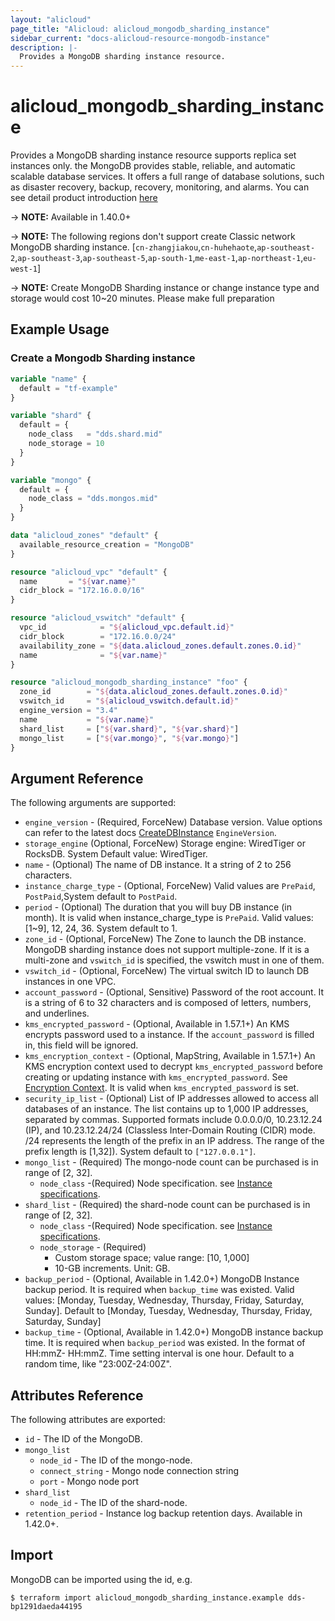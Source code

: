 ```yaml
---
layout: "alicloud"
page_title: "Alicloud: alicloud_mongodb_sharding_instance"
sidebar_current: "docs-alicloud-resource-mongodb-instance"
description: |-
  Provides a MongoDB sharding instance resource.
---
```


# alicloud\_mongodb\_sharding_instance

Provides a MongoDB sharding instance resource supports replica set instances only. the MongoDB provides stable, reliable, and automatic scalable database services. 
It offers a full range of database solutions, such as disaster recovery, backup, recovery, monitoring, and alarms.
You can see detail product introduction [here](https://www.alibabacloud.com/help/doc-detail/26558.htm)

-> **NOTE:**  Available in 1.40.0+

-> **NOTE:**  The following regions don't support create Classic network MongoDB sharding instance.
[`cn-zhangjiakou`,`cn-huhehaote`,`ap-southeast-2`,`ap-southeast-3`,`ap-southeast-5`,`ap-south-1`,`me-east-1`,`ap-northeast-1`,`eu-west-1`] 

-> **NOTE:**  Create MongoDB Sharding instance or change instance type and storage would cost 10~20 minutes. Please make full preparation

## Example Usage

### Create a Mongodb Sharding instance

```tf
variable "name" {
  default = "tf-example"
}

variable "shard" {
  default = {
    node_class   = "dds.shard.mid"
    node_storage = 10
  }
}

variable "mongo" {
  default = {
    node_class = "dds.mongos.mid"
  }
}

data "alicloud_zones" "default" {
  available_resource_creation = "MongoDB"
}

resource "alicloud_vpc" "default" {
  name       = "${var.name}"
  cidr_block = "172.16.0.0/16"
}

resource "alicloud_vswitch" "default" {
  vpc_id            = "${alicloud_vpc.default.id}"
  cidr_block        = "172.16.0.0/24"
  availability_zone = "${data.alicloud_zones.default.zones.0.id}"
  name              = "${var.name}"
}

resource "alicloud_mongodb_sharding_instance" "foo" {
  zone_id        = "${data.alicloud_zones.default.zones.0.id}"
  vswitch_id     = "${alicloud_vswitch.default.id}"
  engine_version = "3.4"
  name           = "${var.name}"
  shard_list     = ["${var.shard}", "${var.shard}"]
  mongo_list     = ["${var.mongo}", "${var.mongo}"]
}
```

## Argument Reference

The following arguments are supported:

* `engine_version` - (Required, ForceNew) Database version. Value options can refer to the latest docs [CreateDBInstance](https://www.alibabacloud.com/help/zh/doc-detail/61884.htm) `EngineVersion`. 
* `storage_engine` (Optional, ForceNew) Storage engine: WiredTiger or RocksDB. System Default value: WiredTiger.
* `name` - (Optional) The name of DB instance. It a string of 2 to 256 characters.
* `instance_charge_type` - (Optional, ForceNew) Valid values are `PrePaid`, `PostPaid`,System default to `PostPaid`.
* `period` - (Optional) The duration that you will buy DB instance (in month). It is valid when instance_charge_type is `PrePaid`. Valid values: [1~9], 12, 24, 36. System default to 1.
* `zone_id` - (Optional, ForceNew) The Zone to launch the DB instance. MongoDB sharding instance does not support multiple-zone.
If it is a multi-zone and `vswitch_id` is specified, the vswitch must in one of them.
* `vswitch_id` - (Optional, ForceNew) The virtual switch ID to launch DB instances in one VPC.
* `account_password` -  (Optional, Sensitive) Password of the root account. It is a string of 6 to 32 characters and is composed of letters, numbers, and underlines.
* `kms_encrypted_password` - (Optional, Available in 1.57.1+) An KMS encrypts password used to a instance. If the `account_password` is filled in, this field will be ignored.
* `kms_encryption_context` - (Optional, MapString, Available in 1.57.1+) An KMS encryption context used to decrypt `kms_encrypted_password` before creating or updating instance with `kms_encrypted_password`. See [Encryption Context](https://www.alibabacloud.com/help/doc-detail/42975.htm). It is valid when `kms_encrypted_password` is set.
* `security_ip_list` - (Optional) List of IP addresses allowed to access all databases of an instance. The list contains up to 1,000 IP addresses, separated by commas. Supported formats include 0.0.0.0/0, 10.23.12.24 (IP), and 10.23.12.24/24 (Classless Inter-Domain Routing (CIDR) mode. /24 represents the length of the prefix in an IP address. The range of the prefix length is [1,32]). System default to `["127.0.0.1"]`.
* `mongo_list` - (Required) The mongo-node count can be purchased is in range of [2, 32].
    * `node_class` -(Required) Node specification. see [Instance specifications](https://www.alibabacloud.com/help/doc-detail/57141.htm).
* `shard_list` - (Required) the shard-node count can be purchased is in range of [2, 32].
    * `node_class` -(Required) Node specification. see [Instance specifications](https://www.alibabacloud.com/help/doc-detail/57141.htm).
    * `node_storage` - (Required)
        - Custom storage space; value range: [10, 1,000]
        - 10-GB increments. Unit: GB.
* `backup_period` - (Optional, Available in 1.42.0+) MongoDB Instance backup period. It is required when `backup_time` was existed. Valid values: [Monday, Tuesday, Wednesday, Thursday, Friday, Saturday, Sunday]. Default to [Monday, Tuesday, Wednesday, Thursday, Friday, Saturday, Sunday]
* `backup_time` - (Optional, Available in 1.42.0+) MongoDB instance backup time. It is required when `backup_period` was existed. In the format of HH:mmZ- HH:mmZ. Time setting interval is one hour. Default to a random time, like "23:00Z-24:00Z".

## Attributes Reference

The following attributes are exported:

* `id` - The ID of the MongoDB.
* `mongo_list`
    * `node_id` - The ID of the mongo-node.
    * `connect_string` - Mongo node connection string
    * `port` - Mongo node port
* `shard_list`
    * `node_id` - The ID of the shard-node.
* `retention_period` - Instance log backup retention days. Available in 1.42.0+.

## Import

MongoDB can be imported using the id, e.g.

```
$ terraform import alicloud_mongodb_sharding_instance.example dds-bp1291daeda44195
```
